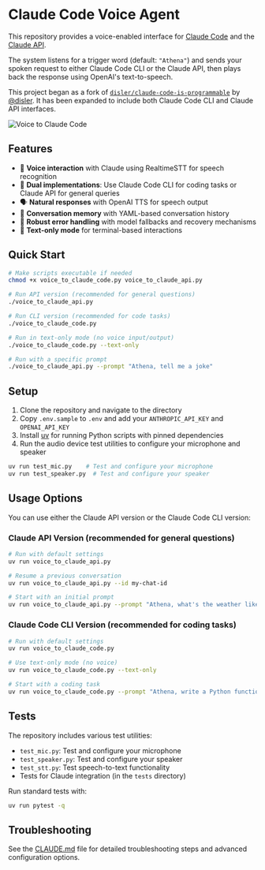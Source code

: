 # Claude Code Voice Agent

This repository provides a voice-enabled interface for [Claude Code](https://docs.anthropic.com/en/docs/agents-and-tools/claude-code/overview) and the [Claude API](https://docs.anthropic.com/claude/reference/getting-started-with-the-api).

The system listens for a trigger word (default: `"Athena"`) and sends your spoken request to either Claude Code CLI or the Claude API, then plays back the response using OpenAI's text-to-speech.

This project began as a fork of [`disler/claude-code-is-programmable`](https://github.com/disler/claude-code-is-programmable) by [@disler](https://github.com/disler). It has been expanded to include both Claude Code CLI and Claude API interfaces.

![Voice to Claude Code](images/voice-to-claude-code.png)

## Features

- 🎤 **Voice interaction** with Claude using RealtimeSTT for speech recognition
- 🔄 **Dual implementations**: Use Claude Code CLI for coding tasks or Claude API for general queries
- 🗣️ **Natural responses** with OpenAI TTS for speech output
- 🧠 **Conversation memory** with YAML-based conversation history
- 🔧 **Robust error handling** with model fallbacks and recovery mechanisms
- 📝 **Text-only mode** for terminal-based interactions

## Quick Start

```bash
# Make scripts executable if needed
chmod +x voice_to_claude_code.py voice_to_claude_api.py

# Run API version (recommended for general questions)
./voice_to_claude_api.py

# Run CLI version (recommended for code tasks)
./voice_to_claude_code.py

# Run in text-only mode (no voice input/output)
./voice_to_claude_code.py --text-only

# Run with a specific prompt
./voice_to_claude_api.py --prompt "Athena, tell me a joke"
```

## Setup

1. Clone the repository and navigate to the directory
2. Copy `.env.sample` to `.env` and add your `ANTHROPIC_API_KEY` and `OPENAI_API_KEY`
3. Install [uv](https://github.com/astral-sh/uv) for running Python scripts with pinned dependencies
4. Run the audio device test utilities to configure your microphone and speaker

```bash
uv run test_mic.py    # Test and configure your microphone
uv run test_speaker.py  # Test and configure your speaker
```

## Usage Options

You can use either the Claude API version or the Claude Code CLI version:

### Claude API Version (recommended for general questions)

```bash
# Run with default settings
uv run voice_to_claude_api.py

# Resume a previous conversation
uv run voice_to_claude_api.py --id my-chat-id

# Start with an initial prompt
uv run voice_to_claude_api.py --prompt "Athena, what's the weather like today?"
```

### Claude Code CLI Version (recommended for coding tasks)

```bash
# Run with default settings
uv run voice_to_claude_code.py

# Use text-only mode (no voice)
uv run voice_to_claude_code.py --text-only

# Start with a coding task
uv run voice_to_claude_code.py --prompt "Athena, write a Python function to calculate Fibonacci numbers"
```

## Tests

The repository includes various test utilities:

- `test_mic.py`: Test and configure your microphone
- `test_speaker.py`: Test and configure your speaker
- `test_stt.py`: Test speech-to-text functionality
- Tests for Claude integration (in the `tests` directory)

Run standard tests with:

```bash
uv run pytest -q
```

## Troubleshooting

See the [CLAUDE.md](CLAUDE.md) file for detailed troubleshooting steps and advanced configuration options.
